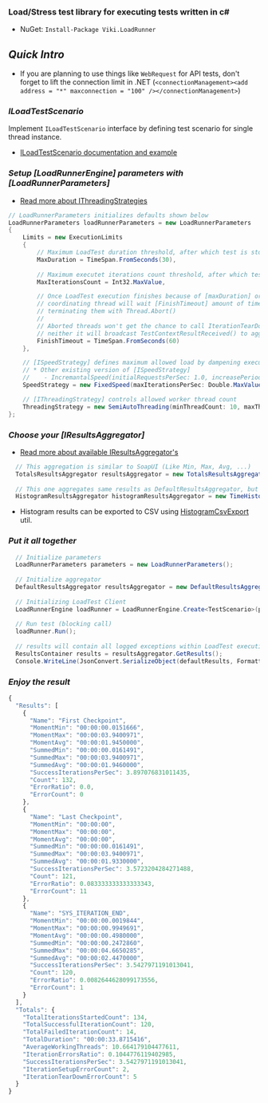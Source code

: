 ### Load/Stress test library for executing tests written in c# ###
* NuGet: `Install-Package Viki.LoadRunner`

## *Quick Intro*
* If you are planning to use things like `WebRequest` for API tests, don't forget to lift the connection limit in .NET (`<connectionManagement><add address = "*" maxconnection = "100" /></connectionManagement>`)

### *ILoadTestScenario*
Implement `ILoadTestScenario` interface by defining test scenario for single thread instance.
 * [ILoadTestScenario documentation and example](/../../wiki/ILoadTestScenario)

### *Setup [LoadRunnerEngine] parameters with [LoadRunnerParameters]*
 * [Read more about IThreadingStrategies](/../../wiki/IThreadingStrategy)
```cs
// LoadRunnerParameters initializes defaults shown below
LoadRunnerParameters loadRunnerParameters = new LoadRunnerParameters
{
    Limits = new ExecutionLimits
    {
        // Maximum LoadTest duration threshold, after which test is stopped
        MaxDuration = TimeSpan.FromSeconds(30),
        
        // Maximum executet iterations count threshold, after which test is stopped
        MaxIterationsCount = Int32.MaxValue,

        // Once LoadTest execution finishes because of [maxDuration] or [maxIterationsCount] limit
        // coordinating thread will wait [FinishTimeout] amount of time before 
        // terminating them with Thread.Abort()
        //
        // Aborted threads won't get the chance to call IterationTearDown() or ScenarioTearDown()
        // neither it will broadcast TestContextResultReceived() to aggregators with the state as it is after abort.
        FinishTimeout = TimeSpan.FromSeconds(60)
    },

    // [ISpeedStrategy] defines maximum allowed load by dampening executed Iterations per second count
    // * Other existing version of [ISpeedStrategy]
    //    - IncremantalSpeed(initialRequestsPerSec: 1.0, increasePeriod: TimeSpan.FromSeconds(10), increaseStep: 3.0)
    SpeedStrategy = new FixedSpeed(maxIterationsPerSec: Double.MaxValue),

    // [IThreadingStrategy] controls allowed worker thread count
    ThreadingStrategy = new SemiAutoThreading(minThreadCount: 10, maxThreadCount: 10)
};
```

### *Choose your [IResultsAggregator]*
* [Read more about available IResultsAggregator's](/../../wiki/IResultsAggregator)
```cs
  // This aggregation is similar to SoapUI (Like Min, Max, Avg, ...)
  TotalsResultsAggregator resultsAggregator = new TotalsResultsAggregator();
  
  // This one aggregates same results as DefaultResultsAggregator, but splits into time-based histogram
  HistogramResultsAggregator histogramResultsAggregator = new TimeHistogramResultsAggregator(TimeSpan.FromSeconds(3));
```
* Histogram results can be exported to CSV using [HistogramCsvExport](src/Viki.LoadRunner.Engine/Utils/HistogramCsvExport.cs) util.

### *Put it all together*

```cs
  // Initialize parameters
  LoadRunnerParameters parameters = new LoadRunnerParameters();
  
  // Initialize aggregator
  DefaultResultsAggregator resultsAggregator = new DefaultResultsAggregator();
  
  // Initializing LoadTest Client
  LoadRunnerEngine loadRunner = LoadRunnerEngine.Create<TestScenario>(parameters, resultsAggregator);
  
  // Run test (blocking call)
  loadRunner.Run();
  
  // results will contain all logged exceptions within LoadTest execution
  ResultsContainer results = resultsAggregator.GetResults();
  Console.WriteLine(JsonConvert.SerializeObject(defaultResults, Formatting.Indented));
```
### *Enjoy the result*

```js
{
  "Results": [
    {
      "Name": "First Checkpoint",
      "MomentMin": "00:00:00.0151666",
      "MomentMax": "00:00:03.9400971",
      "MomentAvg": "00:00:01.9450000",
      "SummedMin": "00:00:00.0161491",
      "SummedMax": "00:00:03.9400971",
      "SummedAvg": "00:00:01.9460000",
      "SuccessIterationsPerSec": 3.897076831011435,
      "Count": 132,
      "ErrorRatio": 0.0,
      "ErrorCount": 0
    },
    {
      "Name": "Last Checkpoint",
      "MomentMin": "00:00:00",
      "MomentMax": "00:00:00",
      "MomentAvg": "00:00:00",
      "SummedMin": "00:00:00.0161491",
      "SummedMax": "00:00:03.9400971",
      "SummedAvg": "00:00:01.9330000",
      "SuccessIterationsPerSec": 3.5723204284271488,
      "Count": 121,
      "ErrorRatio": 0.083333333333333343,
      "ErrorCount": 11
    },
    {
      "Name": "SYS_ITERATION_END",
      "MomentMin": "00:00:00.0019844",
      "MomentMax": "00:00:00.9949691",
      "MomentAvg": "00:00:00.4980000",
      "SummedMin": "00:00:00.2472860",
      "SummedMax": "00:00:04.6650285",
      "SummedAvg": "00:00:02.4470000",
      "SuccessIterationsPerSec": 3.5427971191013041,
      "Count": 120,
      "ErrorRatio": 0.0082644628099173556,
      "ErrorCount": 1
    }
  ],
  "Totals": {
    "TotalIterationsStartedCount": 134,
    "TotalSuccessfulIterationCount": 120,
    "TotalFailedIterationCount": 14,
    "TotalDuration": "00:00:33.8715416",
    "AverageWorkingThreads": 10.664179104477611,
    "IterationErrorsRatio": 0.1044776119402985,
    "SuccessIterationsPerSec": 3.5427971191013041,
    "IterationSetupErrorCount": 2,
    "IterationTearDownErrorCount": 5
  }
}
```
